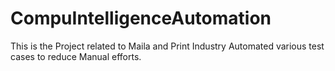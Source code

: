 # CompuIntelligenceAutomation
This is the Project related to Maila and Print Industry Automated various test cases to reduce Manual efforts.
